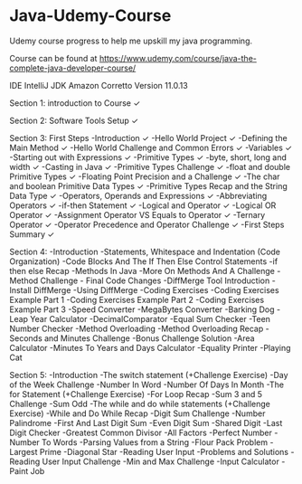 # Java-Udemy-Course
Udemy course progress to help me upskill my java programming.

Course can be found at https://www.udemy.com/course/java-the-complete-java-developer-course/

IDE IntelliJ
JDK Amazon Corretto Version 11.0.13

Section 1: introduction to Course ✓

Section 2: Software Tools Setup ✓

Section 3: First Steps
  -Introduction ✓
  -Hello World Project ✓
  -Defining the Main Method ✓
  -Hello World Challenge and Common Errors ✓
  -Variables ✓
  -Starting out with Expressions ✓
  -Primitive Types ✓
  -byte, short, long and width ✓
  -Casting in Java ✓
  -Primitive Types Challenge ✓
  -float and double Primitive Types ✓
  -Floating Point Precision and a Challenge ✓
  -The char and boolean Primitive Data Types ✓
  -Primitive Types Recap and the String Data Type ✓
  -Operators, Operands and Expressions ✓
  -Abbreviating Operators ✓
  -if-then Statement ✓
  -Logical and Operator ✓
  -Logical OR Operator ✓
  -Assignment Operator VS Equals to Operator ✓
  -Ternary Operator ✓
  -Operator Precedence and Operator Challenge ✓
  -First Steps Summary ✓

Section 4: 
  -Introduction
  -Statements, Whitespace and Indentation (Code Organization)
  -Code Blocks And The If Then Else Control Statements
  -if then else Recap
  -Methods In Java
  -More On Methods And A Challenge
  -Method Challenge - Final Code Changes
  -DiffMerge Tool Introduction
  -Install DiffMerge
  -Using DiffMerge
  -Coding Exercises
  -Coding Exercises Example Part 1
  -Coding Exercises Example Part 2
  -Coding Exercises Example Part 3
  -Speed Converter
  -MegaBytes Converter
  -Barking Dog
  -Leap Year Calculator
  -DecimalComparator
  -Equal Sum Checker
  -Teen Number Checker
  -Method Overloading
  -Method Overloading Recap
  -Seconds and Minutes Challenge
  -Bonus Challenge Solution
  -Area Calculator
  -Minutes To Years and Days Calculator
  -Equality Printer
  -Playing Cat
  
Section 5:
    -Introduction
    -The switch statement (+Challenge Exercise)
    -Day of the Week Challenge
    -Number In Word
    -Number Of Days In Month
    -The for Statement (+Challenge Exercise)
    -For Loop Recap
    -Sum 3 and 5 Challenge
    -Sum Odd
    -The while and do while statements (+Challenge Exercise)
    -While and Do While Recap
    -Digit Sum Challenge
    -Number Palindrome
    -First And Last Digit Sum
    -Even Digit Sum
    -Shared Digit
    -Last Digit Checker
    -Greatest Common Divisor
    -All Factors
    -Perfect Number
    -Number To Words
    -Parsing Values from a String
    -Flour Pack Problem
    -Largest Prime
    -Diagonal Star
    -Reading User Input
    -Problems and Solutions
    -Reading User Input Challenge
    -Min and Max Challenge
    -Input Calculator
    -Paint Job
